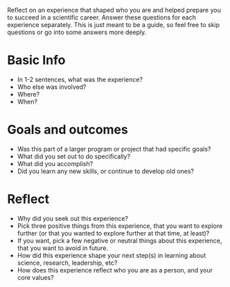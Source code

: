 Reflect on an experience that shaped who you are and helped prepare you to succeed in a scientific career. Answer these questions for each experience separately. This is just meant to be a guide, so feel free to skip questions or go into some answers more deeply.

# Basic Info
 - In 1-2 sentences, what was the experience?
 - Who else was involved?
 - Where?
 - When?

# Goals and outcomes
 - Was this part of a larger program or project that had specific goals?
 - What did you set out to do specifically?
 - What did you accomplish?
 - Did you learn any new skills, or continue to develop old ones?
 
# Reflect
 - Why did you seek out this experience?
 - Pick three positive things from this experience, that you want to explore further (or that you wanted to explore further at that time, at least)?
 - If you want, pick a few negative or neutral things about this experience, that you want to avoid in future. 
 - How did this experience shape your next step(s) in learning about science, research, leadership, etc?
 - How does this experience reflect who you are as a person, and your core values?
